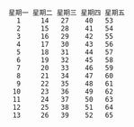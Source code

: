     星期一 星期二 星期三 星期四 星期五
      1     14   27    40   53
      2     15   28    41   54
      3     16   29    42   55
      4     17   30    43   56
      5     18   31    44   57
      6     19   32    45   58
      7     20   33    46   59
      8     21   34    47   60
      9     22   35    48   61
     10     23   36    49   62
     11     24   37    50   63
     12     25   38    51   64
     13     26   39    52   65